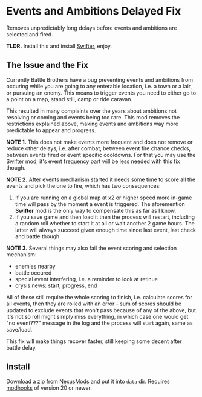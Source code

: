 # Events and Ambitions Delayed Fix

Removes unpredictably long delays before events and ambitions are selected and fired.

**TLDR.** Install this and install [Swifter][], enjoy.


## The Issue and the Fix

Currently Battle Brothers have a bug preventing events and ambitions from occuring while you are going to any enterable location, i.e. a town or a lair, or pursuing an enemy. This means to trigger events you need to either go to a point on a map, stand still, camp or ride caravan.

This resulted in many complaints over the years about ambitions not resolving or coming and events being too rare. This mod removes the restrictions explained above, making events and ambitions way more predictable to appear and progress.

**NOTE 1.** This does not make events more frequent and does not remove or reduce other delays, i.e. after combat, between event fire chance checks, between events fired or event specific cooldowns. For that you may use the [Swifter][] mod, it's event frequency part will be less needed with this fix though. 

**NOTE 2.** After events mechanism started it needs some time to score all the events and pick the one to fire, which has two consequences:

1. If you are running on a global map at x2 or higher speed more in-game time will pass by the moment a event is triggered. The aforemention **Swifter** mod is the only way to compensate this as far as I know.
2. If you save game and then load it then the process will restart, including a random roll whether to start it at all or wait another 2 game hours. The latter will always succeed given enough time since last event, last check and battle though. 

**NOTE 3.** Several things may also fail the event scoring and selection mechanism:

- enemies nearby
- battle occured
- special event interfering, i.e. a reminder to look at retinue
- crysis news: start, progress, end

All of these still require the whole scoring to finish, i.e. calculate scores for all events,
then they are rolled with an error - sum of scores should be updated to exclude events that
won't pass because of any of the above, but it's not so roll might simply miss everything, in which case one would get "no event???" message in the log and the process will start again, same as save/load.

This fix will make things recover faster, still keeping some decent after battle delay. 


## Install

Download a zip from [NexusMods][] and put it into `data` dir. Requires [modhooks][] of version 20 or newer.

[Swifter]: https://www.nexusmods.com/battlebrothers/mods/542
[NexusMods]: https://www.nexusmods.com/battlebrothers/mods/666
[modhooks]: https://www.nexusmods.com/battlebrothers/mods/42
